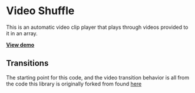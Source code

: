 # Video Shuffle

This is an automatic video clip player that plays through videos provided to it in an array.

**[View demo](http://thomas-mcvay.info/DemoReel)**

## Transitions

The starting point for this code, and the video transition behavior is all from the code this library is originally forked from found [here](https://github.com/povdocs/video-transitions)

